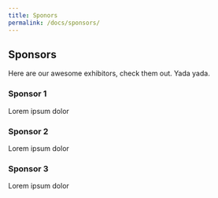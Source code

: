```yaml
---
title: Sponors
permalink: /docs/sponsors/
---
```


## Sponsors

Here are our awesome exhibitors, check them out. Yada yada.

### Sponsor 1

Lorem ipsum dolor

### Sponsor 2

Lorem ipsum dolor

### Sponsor 3

Lorem ipsum dolor